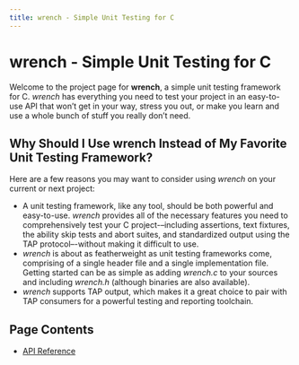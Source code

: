 ```yaml
---
title: wrench - Simple Unit Testing for C
---
```


wrench - Simple Unit Testing for C
==================================

Welcome to the project page for **wrench**, a simple unit testing framework for C. *wrench* has everything you need to test your project in an easy-to-use API that won’t get in your way, stress you out, or make you learn and use a whole bunch of stuff you really don’t need.

Why Should I Use wrench Instead of My Favorite Unit Testing Framework?
----------------------------------------------------------------------

Here are a few reasons you may want to consider using *wrench* on your current or next project:

- A unit testing framework, like any tool, should be both powerful and easy-to-use. *wrench* provides all of the necessary features you need to comprehensively test your C project-–including assertions, text fixtures, the ability skip tests and abort suites, and standardized output using the TAP protocol–-without making it difficult to use.
- *wrench* is about as featherweight as unit testing frameworks come, comprising of a single header file and a single implementation file. Getting started can be as simple as adding *wrench.c* to your sources and including *wrench.h* (although binaries are also available).
- *wrench* supports TAP output, which makes it a great choice to pair with TAP consumers for a powerful testing and reporting toolchain.

Page Contents
-------------

- [API Reference](api)